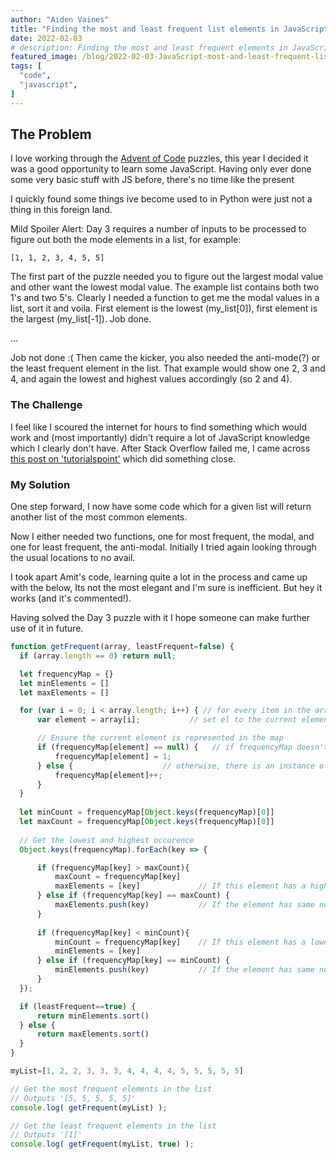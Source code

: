 ```yaml
---
author: "Aiden Vaines"
title: "Finding the most and least frequent list elements in JavaScript"
date: 2022-02-03
# description: Finding the most and least frequent elements in JavaScript"
featured_image: /blog/2022-02-03-JavaScript-most-and-least-frequent-list-elements/featured.png
tags: [
  "code",
  "javascript",
]
---
```


## The Problem
I love working through the [Advent of Code](https://adventofcode.com) puzzles, this year I decided it was a good opportunity to learn some JavaScript. Having only ever done some very basic stuff with JS before, there's no time like the present

I quickly found some things ive become used to in Python were just not a thing in this foreign land.

Mild Spoiler Alert:
Day 3 requires a number of inputs to be processed to figure out both the mode elements in a list, for example:
~~~
[1, 1, 2, 3, 4, 5, 5]
~~~ 

The first part of the puzzle needed you to figure out the largest modal value and other want the lowest modal value. The example list contains both two 1's and two 5's. Clearly I needed a function to get me the modal values in a list, sort it and voila. First element is the lowest (my_list[0]), first element is the largest (my_list[-1]). Job done.

...

Job not done :(
Then came the kicker, you also needed the anti-mode(?) or the least frequent element in the list. That example would show one 2, 3 and 4, and again the lowest and highest values accordingly (so 2 and 4).


### The Challenge
I feel like I scoured the internet for hours to find something which would work and (most importantly) didn't require a lot of JavaScript knowledge which I clearly don't have. After Stack Overflow failed me, I came across [this post on 'tutorialspoint'](https://www.tutorialspoint.com/get-the-item-that-appears-the-most-times-in-an-array-javascript) which did something close. 


### My Solution

One step forward, I now have some code which for a given list will return another list of the most common elements.

Now I either needed two functions, one for most frequent, the modal, and one for least frequent, the anti-modal. Initially I tried again looking through the usual locations to no avail.

I took apart Amit's code, learning quite a lot in the process and came up with the below, Its not the most elegant and I'm sure is inefficient. But hey it works (and it's commented!).

Having solved the Day 3 puzzle with it I hope someone can make further use of it in future.


~~~ javascript
function getFrequent(array, leastFrequent=false) {
  if (array.length == 0) return null;

  let frequencyMap = {}
  let minElements = []
  let maxElements = []

  for (var i = 0; i < array.length; i++) { // for every item in the array (indexed)
      var element = array[i];           // set el to the current element from the source array

      // Ensure the current element is represented in the map
      if (frequencyMap[element] == null) {   // if frequencyMap doesn't contain an instance of this element add it
          frequencyMap[element] = 1;
      } else {                    // otherwise, there is an instance of it, increment it
          frequencyMap[element]++;
      }
  }
  
  let minCount = frequencyMap[Object.keys(frequencyMap)[0]]
  let maxCount = frequencyMap[Object.keys(frequencyMap)[0]]
  
  // Get the lowest and highest occurence
  Object.keys(frequencyMap).forEach(key => {

      if (frequencyMap[key] > maxCount){
          maxCount = frequencyMap[key]
          maxElements = [key]             // If this element has a higher count than everything before it, empty the array and it must be this one
      } else if (frequencyMap[key] == maxCount) {
          maxElements.push(key)           // If the element has same number of occurrences of the the current max, add it to the max array
      }
      
      if (frequencyMap[key] < minCount){
          minCount = frequencyMap[key]    // If this element has a lower count than everything before it, empty the array and it must be this one
          minElements = [key]
      } else if (frequencyMap[key] == minCount) {
          minElements.push(key)           // If the element has same number of occurrences of the the current min, add it to the min array
      }
  });

  if (leastFrequent==true) {
      return minElements.sort()
  } else {
      return maxElements.sort()
  }
}

myList=[1, 2, 2, 3, 3, 3, 4, 4, 4, 4, 5, 5, 5, 5, 5]

// Get the most frequent elements in the list
// Outputs '[5, 5, 5, 5, 5]'
console.log( getFrequent(myList) );

// Get the least frequent elements in the list
// Outputs '[1]'
console.log( getFrequent(myList, true) );
~~~
